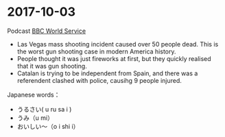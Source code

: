 # 2017-10-03

Podcast [BBC World Service](https://itunes.apple.com/nz/podcast/global-news-podcast/id135067274?mt=2&i=1000392971923)
- Las Vegas mass shooting incident caused over 50 people dead. This is the worst gun shooting case in modern America history. 
- People thought it was just fireworks at first, but they quickly realised that it was gun shooting.
- Catalan is trying to be independent from Spain, and there was a referendent clashed with police, causihg 9 people injured.

Japanese words：
* うるさい( u ru sa i )
* うみ（u mi）
* おいしい～（o i shi i）
